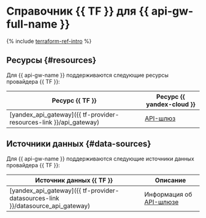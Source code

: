 # Справочник {{ TF }} для {{ api-gw-full-name }}

{% include [terraform-ref-intro](../_includes/terraform-ref-intro.md) %}

## Ресурсы {#resources}

Для {{ api-gw-name }} поддерживаются следующие ресурсы провайдера {{ TF }}:

| **Ресурс {{ TF }}** | **Ресурс {{ yandex-cloud }}** |
| --- | --- |
| [yandex_api_gateway]({{ tf-provider-resources-link }}/api_gateway) | [API-шлюз](./concepts/index.md) |

## Источники данных {#data-sources}

Для {{ api-gw-name }} поддерживаются следующие источники данных провайдера {{ TF }}:

| **Источник данных {{ TF }}** | **Описание** |
| --- | --- |
| [yandex_api_gateway]({{ tf-provider-datasources-link }}/datasource_api_gateway) | Информация об [API-шлюзе](./concepts/index.md) |